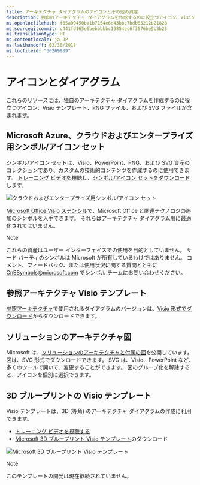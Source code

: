 ```yaml
---
title: アーキテクチャ ダイアグラムのアイコンとその他の資産
description: 独自のアーキテクチャ ダイアグラムを作成するのに役立つアイコン、Visio テンプレート、PNG ファイル、および SVG ファイル
ms.openlocfilehash: f65a09450ba1b7154e6d43bbc7bdb65212b21828
ms.sourcegitcommit: c441fd165e6bebbbbbc19854ec6f3676be9c3b25
ms.translationtype: HT
ms.contentlocale: ja-JP
ms.lasthandoff: 03/30/2018
ms.locfileid: "30269939"
---
```

# <a name="icons-and-diagrams"></a>アイコンとダイアグラム

これらのリソースには、独自のアーキテクチャ ダイアグラムを作成するのに役立つアイコン、Visio テンプレート、PNG ファイル、および SVG ファイルが含まれます。

## <a name="microsoft-azure-cloud-and-enterprise-symbolicon-set"></a>Microsoft Azure、クラウドおよびエンタープライズ用シンボル/アイコン セット

シンボル/アイコン セットは、Visio、PowerPoint、PNG、および SVG 資産のコレクションであり、カスタムの技術的コンテンツを作成するのに使用できます。
[トレーニング ビデオを視聴](http://aka.ms/CnESymbolsVideo)し、[シンボル/アイコン セットをダウンロード](http://aka.ms/CnESymbols)します。 

![クラウドおよびエンタープライズ用シンボル/アイコン セット](./_images/CnESymbols.png)

[Microsoft Office Visio ステンシル](http://www.microsoft.com/download/details.aspx?id=35772)で、Microsoft Office と関連テクノロジの追加のシンボルを入手できます。 それらはアーキテクチャ ダイアグラム用に最適化されてはいません。   

> [!NOTE]
> これらの資産はユーザー インターフェイスでの使用を目的としていません。 サード パーティのシンボルは Microsoft が所有しているわけではありません。
> コメント、フィードバック、または使用状況に関する質問とともに [ CnESymbols@microsoft.com](mailto:CnESymbols@microsoft.com) でシンボル チームにお問い合わせください。

## <a name="reference-architectures-visio-template"></a>参照アーキテクチャ Visio テンプレート 

[参照アーキテクチャ](../reference-architectures/index.md)で使用されるダイアグラムのバージョンは、[Visio 形式でダウンロード](https://aka.ms/arch-diagrams)からダウンロードできます。

## <a name="solution-architecture-diagrams"></a>ソリューションのアーキテクチャ図

Microsoft は、[ソリューションのアーキテクチャと付属の図](https://azure.microsoft.com/solutions/architecture/)を公開しています。 図は、SVG 形式でダウンロードできます。 SVG は、Visio、PowerPoint など、多くのツールで開いて、変更することができます。 図のグループ化を解除すると、アイコンを個別に選択できます。   

## <a name="3d-blueprint-visio-template"></a>3D ブループリントの Visio テンプレート

Visio テンプレートは、3D (等角) のアーキテクチャ ダイアグラムの作成に利用できます。

- [トレーニング ビデオを視聴する](http://aka.ms/3dBlueprintTemplateVideo) 
- [Microsoft 3D ブループリント Visio テンプレート](http://aka.ms/3DBlueprintTemplate)のダウンロード

![Microsoft 3D ブループリント Visio テンプレート](./_images/3DBlueprintVisioTemplate.png)

> [!NOTE]
> このテンプレートの開発は現在継続されていません。
